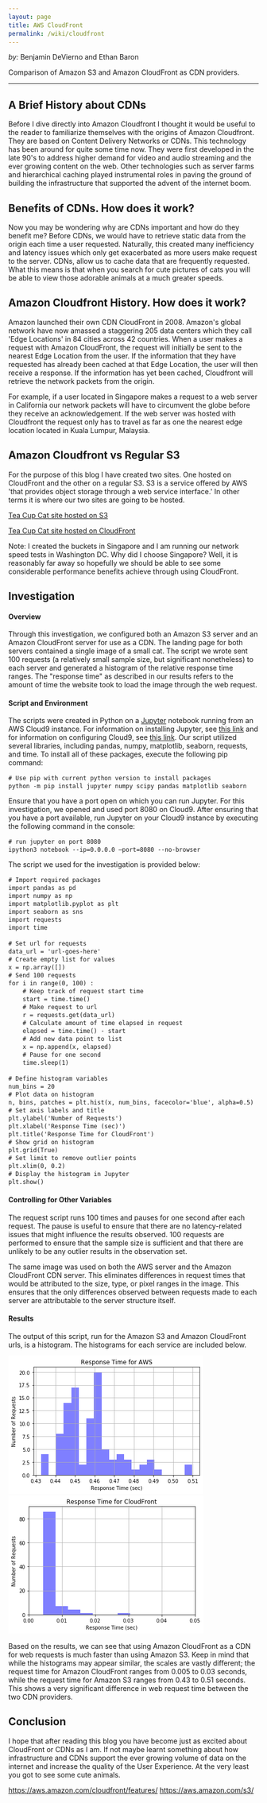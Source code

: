 ```yaml
---
layout: page
title: AWS CloudFront
permalink: /wiki/cloudfront
---
```


*by:* Benjamin DeVierno and Ethan Baron

Comparison of Amazon S3 and Amazon CloudFront as CDN providers.

---

<link type="text/css" rel="stylesheet" href="/assets/css/lightslider.min.css" />
<script src="https://ajax.googleapis.com/ajax/libs/jquery/1.11.0/jquery.min.js"></script>
<script src="/assets/js/ligrun.sh
htslider.min.js"></script>


## A Brief History about CDNs

Before I dive directly into Amazon Cloudfront I thought it would be useful to the reader to familiarize themselves with the origins of Amazon Cloudfront. They are based on Content Delivery Networks or CDNs. This technology has been around for quite some time now. They were first developed in the late 90's to address higher demand for video and audio streaming and the ever growing content on the web. Other technologies such as server farms and hierarchical caching played instrumental roles in paving the ground of building the infrastructure that supported the advent of the internet boom.

## Benefits of CDNs. How does it work?

Now you may be wondering why are CDNs important and how do they benefit me? Before CDNs, we would have to retrieve static data from the origin each time a user requested. Naturally, this created many inefficiency and latency issues which only get exacerbated as more users make request to the server. CDNs, allow us to cache data that are frequently requested. What this means is that when you search for cute pictures of cats you will be able to view those adorable animals at a much greater speeds.

## Amazon Cloudfront History. How does it work?

Amazon launched their own CDN CloudFront in 2008. Amazon's global network have now amassed a staggering 205 data centers which they call 'Edge Locations' in 84 cities across 42 countries. When a user makes a request with Amazon CloudFront, the request will initially be sent to the nearest Edge Location from the user. If the information that they have requested has already been cached at that Edge Location, the user will then receive a response. If the information has yet been cached, Cloudfront will retrieve the network packets from the origin.

For example, if a user located in Singapore makes a request to a web server in California our network packets will have to circumvent the globe before they receive an acknowledgement. If the web server was hosted with Cloudfront the request only has to travel as far as one the nearest edge location located in Kuala Lumpur, Malaysia.


## Amazon Cloudfront vs Regular S3

For the purpose of this blog I have created two sites. One hosted on CloudFront and the other on a regular S3. S3 is a service offered by AWS 'that provides object storage through a web service interface.' In other terms it is where our two sites are going to be hosted.

[Tea Cup Cat site hosted on S3](http://bendogpicture.s3-website-ap-southeast-1.amazonaws.com/)

[Tea Cup Cat site hosted on CloudFront](http://d14mfeaqszawbm.cloudfront.net/)

Note: I created the buckets in Singapore and I am running our network speed tests in Washington DC. Why did I choose Singapore? Well, it is reasonably far away so hopefully we should be able to see some considerable performance benefits achieve through using CloudFront.

## Investigation

#### Overview

Through this investigation, we configured both an Amazon S3 server and an Amazon CloudFront server for use as a CDN. The landing page for both servers contained a single image of a small cat. The script we wrote sent 100 requests (a relatively small sample size, but significant nonetheless) to each server and generated a histogram of the relative response time ranges. The "response time" as described in our results refers to the amount of time the website took to load the image through the web request. 

#### Script and Environment

The scripts were created in Python on a [Jupyter](https://jupyter.org/) notebook running from an AWS Cloud9 instance. For information on installing Jupyter, see [this link](https://jupyter.org/install) and for information on configuring Cloud9, see [this link](https://docs.aws.amazon.com/cloud9/latest/user-guide/setting-up.html). Our script utilized several libraries, including pandas, numpy, matplotlib, seaborn, requests, and time. To install all of these packages, execute the following pip command:

```
# Use pip with current python version to install packages
python -m pip install jupyter numpy scipy pandas matplotlib seaborn
```

Ensure that you have a port open on which you can run Jupyter. For this investigation, we opened and used port 8080 on Cloud9. After ensuring that you have a port available, run Jupyter on your Cloud9 instance by executing the following command in the console:

```
# run jupyter on port 8080
ipython3 notebook --ip=0.0.0.0 —port=8080 --no-browser
```

The script we used for the investigation is provided below:

```
# Import required packages
import pandas as pd
import numpy as np
import matplotlib.pyplot as plt
import seaborn as sns
import requests
import time

# Set url for requests
data_url = 'url-goes-here'
# Create empty list for values
x = np.array([])
# Send 100 requests
for i in range(0, 100) :
    # Keep track of request start time
    start = time.time()
    # Make request to url
    r = requests.get(data_url)
    # Calculate amount of time elapsed in request
    elapsed = time.time() - start
    # Add new data point to list
    x = np.append(x, elapsed)
    # Pause for one second
    time.sleep(1)

# Define histogram variables
num_bins = 20
# Plot data on histogram
n, bins, patches = plt.hist(x, num_bins, facecolor='blue', alpha=0.5)
# Set axis labels and title
plt.ylabel('Number of Requests')
plt.xlabel('Response Time (sec)')
plt.title('Response Time for CloudFront')
# Show grid on histogram
plt.grid(True)
# Set limit to remove outlier points
plt.xlim(0, 0.2)
# Display the histogram in Jupyter
plt.show()
```

#### Controlling for Other Variables

The request script runs 100 times and pauses for one second after each request. The pause is useful to ensure that there are no latency-related issues that might influence the results observed. 100 requests are performed to ensure that the sample size is sufficient and that there are unlikely to be any outlier results in the observation set.

The same image was used on both the AWS server and the Amazon CloudFront CDN server. This eliminates differences in request times that would be attributed to the size, type, or pixel ranges in the image. This ensures that the only differences observed between requests made to each server are attributable to the server structure itself.

#### Results

The output of this script, run for the Amazon S3 and Amazon CloudFront urls, is a histogram. The histograms for each service are included below.

![alt text](aws.png "Amazon S3")
![alt text](cloudfront.png "Amazon CloudFront")

Based on the results, we can see that using Amazon CloudFront as a CDN for web requests is much faster than using Amazon S3. Keep in mind that while the histograms may appear similar, the scales are vastly different; the request time for Amazon CloudFront ranges from 0.005 to 0.03 seconds, while the request time for Amazon S3 ranges from 0.43 to 0.51 seconds. This shows a very significant difference in web request time between the two CDN providers. 

## Conclusion

I hope that after reading this blog you have become just as excited about CloudFront or CDNs as I am. If not maybe learnt something about how infrastructure and CDNs support the ever growing volume of data on the internet and increase the quality of the User Experience. At the very least you got to see some cute animals.


https://aws.amazon.com/cloudfront/features/
https://aws.amazon.com/s3/
